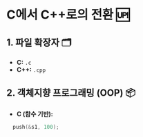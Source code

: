 # C에서 C++로의 전환 🆙

## 1. 파일 확장자 🗂️
- **C:** `.c`
- **C++:** `.cpp`

## 2. 객체지향 프로그래밍 (OOP) 📦
- **C (함수 기반):**
```c
  push(&s1, 100);
```
